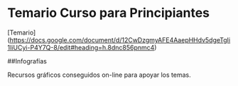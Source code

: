 # Temario Curso para Principiantes

[Temario] (https://docs.google.com/document/d/12CwDzgmyAFE4AaepHHdv5dgeTgIi1IiUCyi-P4Y7Q-8/edit#heading=h.8dnc856pnmc4)

##Infografías

Recursos gráficos conseguidos on-line para apoyar los temas. 
